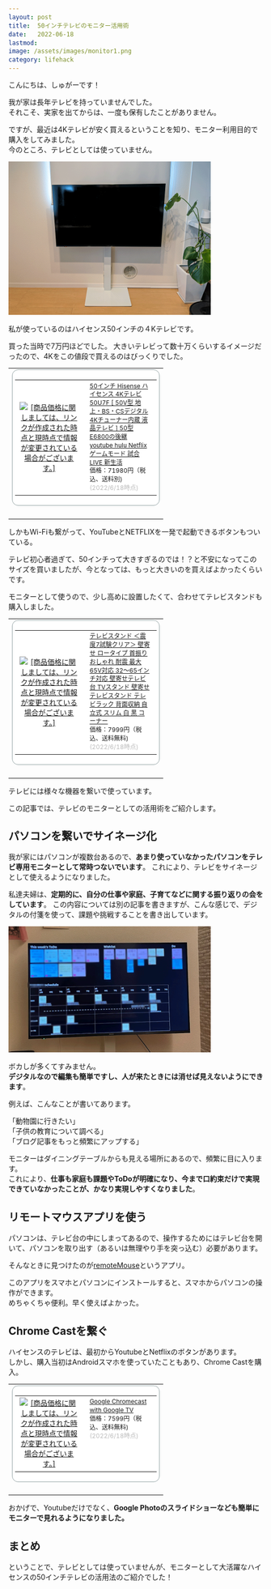 ```yaml
---
layout: post
title:  50インチテレビのモニター活用術
date:   2022-06-18
lastmod: 
image: /assets/images/monitor1.png
category: lifehack
---
```


こんにちは、しゅがーです！

我が家は長年テレビを持っていませんでした。<br>
それこそ、実家を出てからは、一度も保有したことがありません。

ですが、最近は4Kテレビが安く買えるということを知り、モニター利用目的で購入をしてみました。<br>
今のところ、テレビとしては使っていません。

<img src="/assets/images/monitor1.png" width="400" />

私が使っているのはハイセンス50インチの４Kテレビです。

買った当時で7万円ほどでした。
大きいテレビって数十万くらいするイメージだったので、4Kをこの値段で買えるのはびっくりでした。

<table border="0" cellpadding="0" cellspacing="0"><tr><td><div style="border:1px solid #95a5a6;border-radius:.75rem;background-color:#FFFFFF;width:280px;margin:0px;padding:5px;text-align:center;overflow:hidden;"><table><tr><td style="width:128px"><a href="https://hb.afl.rakuten.co.jp/ichiba/28ce6a51.392d675e.28ce6a52.407de178/?pc=https%3A%2F%2Fitem.rakuten.co.jp%2Fa-price%2F4580341984376%2F&link_type=picttext&ut=eyJwYWdlIjoiaXRlbSIsInR5cGUiOiJwaWN0dGV4dCIsInNpemUiOiIxMjh4MTI4IiwibmFtIjoxLCJuYW1wIjoicmlnaHQiLCJjb20iOjEsImNvbXAiOiJkb3duIiwicHJpY2UiOjEsImJvciI6MSwiY29sIjoxLCJiYnRuIjoxLCJwcm9kIjowLCJhbXAiOmZhbHNlfQ%3D%3D" target="_blank" rel="nofollow sponsored noopener" style="word-wrap:break-word;"  ><img src="https://hbb.afl.rakuten.co.jp/hgb/28ce6a51.392d675e.28ce6a52.407de178/?me_id=1243088&item_id=10811977&pc=https%3A%2F%2Fthumbnail.image.rakuten.co.jp%2F%400_mall%2Fa-price%2Fcabinet%2Forj%2F02%2F4580341984376.jpg%3F_ex%3D128x128&s=128x128&t=picttext" border="0" style="margin:2px" alt="[商品価格に関しましては、リンクが作成された時点と現時点で情報が変更されている場合がございます。]" title="[商品価格に関しましては、リンクが作成された時点と現時点で情報が変更されている場合がございます。]"></a></td><td style="vertical-align:top;width:136px;"><p style="font-size:12px;line-height:1.4em;text-align:left;margin:0px;padding:2px 6px;word-wrap:break-word"><a href="https://hb.afl.rakuten.co.jp/ichiba/28ce6a51.392d675e.28ce6a52.407de178/?pc=https%3A%2F%2Fitem.rakuten.co.jp%2Fa-price%2F4580341984376%2F&link_type=picttext&ut=eyJwYWdlIjoiaXRlbSIsInR5cGUiOiJwaWN0dGV4dCIsInNpemUiOiIxMjh4MTI4IiwibmFtIjoxLCJuYW1wIjoicmlnaHQiLCJjb20iOjEsImNvbXAiOiJkb3duIiwicHJpY2UiOjEsImJvciI6MSwiY29sIjoxLCJiYnRuIjoxLCJwcm9kIjowLCJhbXAiOmZhbHNlfQ%3D%3D" target="_blank" rel="nofollow sponsored noopener" style="word-wrap:break-word;"  >50インチ Hisense ハイセンス 4Kテレビ 50U7F [ 50V型 地上・BS・CSデジタル 4Kチューナー内蔵 液晶テレビ ] 50型 E6800の後継 youtube hulu Netflix ゲームモード 試合 LIVE 新生活</a><br><span >価格：71980円（税込、送料別)</span> <span style="color:#BBB">(2022/6/18時点)</span></p></td></tr></table></div><br><p style="color:#000000;font-size:12px;line-height:1.4em;margin:5px;word-wrap:break-word"></p></td></tr></table>


しかもWi-Fiも繋がって、YouTubeとNETFLIXを一発で起動できるボタンもついている。

テレビ初心者過ぎて、50インチって大きすぎるのでは！？と不安になってこのサイズを買いましたが、今となっては、もっと大きいのを買えばよかったくらいです。

モニターとして使うので、少し高めに設置したくて、合わせてテレビスタンドも購入しました。

<table border="0" cellpadding="0" cellspacing="0"><tr><td><div style="border:1px solid #95a5a6;border-radius:.75rem;background-color:#FFFFFF;width:280px;margin:0px;padding:5px;text-align:center;overflow:hidden;"><table><tr><td style="width:128px"><a href="https://hb.afl.rakuten.co.jp/ichiba/24ac5e54.de1e3bf6.24ac5e55.ee001b3f/?pc=https%3A%2F%2Fitem.rakuten.co.jp%2Ftansu%2F45400013%2F&link_type=picttext&ut=eyJwYWdlIjoiaXRlbSIsInR5cGUiOiJwaWN0dGV4dCIsInNpemUiOiIxMjh4MTI4IiwibmFtIjoxLCJuYW1wIjoicmlnaHQiLCJjb20iOjEsImNvbXAiOiJkb3duIiwicHJpY2UiOjEsImJvciI6MSwiY29sIjoxLCJiYnRuIjoxLCJwcm9kIjowLCJhbXAiOmZhbHNlfQ%3D%3D" target="_blank" rel="nofollow sponsored noopener" style="word-wrap:break-word;"  ><img src="https://hbb.afl.rakuten.co.jp/hgb/24ac5e54.de1e3bf6.24ac5e55.ee001b3f/?me_id=1199397&item_id=10048364&pc=https%3A%2F%2Fthumbnail.image.rakuten.co.jp%2F%400_mall%2Ftansu%2Fcabinet%2Fav7%2F45400013_10a.jpg%3F_ex%3D128x128&s=128x128&t=picttext" border="0" style="margin:2px" alt="[商品価格に関しましては、リンクが作成された時点と現時点で情報が変更されている場合がございます。]" title="[商品価格に関しましては、リンクが作成された時点と現時点で情報が変更されている場合がございます。]"></a></td><td style="vertical-align:top;width:136px;"><p style="font-size:12px;line-height:1.4em;text-align:left;margin:0px;padding:2px 6px;word-wrap:break-word"><a href="https://hb.afl.rakuten.co.jp/ichiba/24ac5e54.de1e3bf6.24ac5e55.ee001b3f/?pc=https%3A%2F%2Fitem.rakuten.co.jp%2Ftansu%2F45400013%2F&link_type=picttext&ut=eyJwYWdlIjoiaXRlbSIsInR5cGUiOiJwaWN0dGV4dCIsInNpemUiOiIxMjh4MTI4IiwibmFtIjoxLCJuYW1wIjoicmlnaHQiLCJjb20iOjEsImNvbXAiOiJkb3duIiwicHJpY2UiOjEsImJvciI6MSwiY29sIjoxLCJiYnRuIjoxLCJwcm9kIjowLCJhbXAiOmZhbHNlfQ%3D%3D" target="_blank" rel="nofollow sponsored noopener" style="word-wrap:break-word;"  >テレビスタンド ＜震度7試験クリア＞ 壁寄せ ロータイプ 首振り おしゃれ 耐震 最大65V対応 32〜65インチ対応 壁寄せテレビ台 TVスタンド 壁寄せテレビスタンド テレビラック 背面収納 自立式 スリム 白 黒 コーナー</a><br><span >価格：7999円（税込、送料無料)</span> <span style="color:#BBB">(2022/6/18時点)</span></p></td></tr></table></div><br><p style="color:#000000;font-size:12px;line-height:1.4em;margin:5px;word-wrap:break-word"></p></td></tr></table>

テレビには様々な機器を繋いで使っています。

この記事では、テレビのモニターとしての活用術をご紹介します。

## パソコンを繋いでサイネージ化

我が家にはパソコンが複数台あるので、<b>あまり使っていなかったパソコンをテレビ専用モニターとして常時つないでいます</b>。
これにより、テレビをサイネージとして使えるようになりました。

私達夫婦は、<b>定期的に、自分の仕事や家庭、子育てなどに関する振り返りの会をしています</b>。
この内容については別の記事を書きますが、こんな感じで、デジタルの付箋を使って、課題や挑戦することを書き出しています。

<img src="/assets/images/monitor2.png" width="400" />

ボカしが多くてすみません。<br>
<b>デジタルなので編集も簡単ですし、人が来たときには消せば見えないようにできます</b>。

例えば、こんなことが書いてあります。

「動物園に行きたい」<br>
「子供の教育について調べる」<br>
「ブログ記事をもっと頻繁にアップする」

モニターはダイニングテーブルからも見える場所にあるので、頻繁に目に入ります。<br>
これにより、<b>仕事も家庭も課題やToDoが明確になり、今まで口約束だけで実現できていなかったことが、かなり実現しやすくなりました</b>。

## リモートマウスアプリを使う
パソコンは、テレビ台の中にしまってあるので、操作するためにはテレビ台を開いて、パソコンを取り出す（あるいは無理やり手を突っ込む）必要があります。

そんなときに見つけたのが<a href="https://www.remotemouse.net/">remoteMouse</a>というアプリ。

このアプリをスマホとパソコンにインストールすると、スマホからパソコンの操作ができます。<br>
めちゃくちゃ便利。早く使えばよかった。

## Chrome Castを繋ぐ
ハイセンスのテレビは、最初からYoutubeとNetflixのボタンがあります。<br>
しかし、購入当初はAndroidスマホを使っていたこともあり、Chrome Castを購入。

<table border="0" cellpadding="0" cellspacing="0"><tr><td><div style="border:1px solid #95a5a6;border-radius:.75rem;background-color:#FFFFFF;width:280px;margin:0px;padding:5px;text-align:center;overflow:hidden;"><table><tr><td style="width:128px"><a href="https://hb.afl.rakuten.co.jp/ichiba/28cec89d.b7e99e51.28cec89e.2cab3cd1/?pc=https%3A%2F%2Fitem.rakuten.co.jp%2Fbook%2F16532355%2F&link_type=picttext&ut=eyJwYWdlIjoiaXRlbSIsInR5cGUiOiJwaWN0dGV4dCIsInNpemUiOiIxMjh4MTI4IiwibmFtIjoxLCJuYW1wIjoicmlnaHQiLCJjb20iOjEsImNvbXAiOiJkb3duIiwicHJpY2UiOjEsImJvciI6MSwiY29sIjoxLCJiYnRuIjoxLCJwcm9kIjowLCJhbXAiOmZhbHNlfQ%3D%3D" target="_blank" rel="nofollow sponsored noopener" style="word-wrap:break-word;"  ><img src="https://hbb.afl.rakuten.co.jp/hgb/28cec89d.b7e99e51.28cec89e.2cab3cd1/?me_id=1213310&item_id=20192650&pc=https%3A%2F%2Fthumbnail.image.rakuten.co.jp%2F%400_mall%2Fbook%2Fcabinet%2F7465%2F0193575007465.jpg%3F_ex%3D128x128&s=128x128&t=picttext" border="0" style="margin:2px" alt="[商品価格に関しましては、リンクが作成された時点と現時点で情報が変更されている場合がございます。]" title="[商品価格に関しましては、リンクが作成された時点と現時点で情報が変更されている場合がございます。]"></a></td><td style="vertical-align:top;width:136px;"><p style="font-size:12px;line-height:1.4em;text-align:left;margin:0px;padding:2px 6px;word-wrap:break-word"><a href="https://hb.afl.rakuten.co.jp/ichiba/28cec89d.b7e99e51.28cec89e.2cab3cd1/?pc=https%3A%2F%2Fitem.rakuten.co.jp%2Fbook%2F16532355%2F&link_type=picttext&ut=eyJwYWdlIjoiaXRlbSIsInR5cGUiOiJwaWN0dGV4dCIsInNpemUiOiIxMjh4MTI4IiwibmFtIjoxLCJuYW1wIjoicmlnaHQiLCJjb20iOjEsImNvbXAiOiJkb3duIiwicHJpY2UiOjEsImJvciI6MSwiY29sIjoxLCJiYnRuIjoxLCJwcm9kIjowLCJhbXAiOmZhbHNlfQ%3D%3D" target="_blank" rel="nofollow sponsored noopener" style="word-wrap:break-word;"  >Google Chromecast with Google TV</a><br><span >価格：7599円（税込、送料無料)</span> <span style="color:#BBB">(2022/6/18時点)</span></p></td></tr></table></div><br><p style="color:#000000;font-size:12px;line-height:1.4em;margin:5px;word-wrap:break-word"></p></td></tr></table>

おかげで、Youtubeだけでなく、<b>Google Photoのスライドショーなども簡単にモニターで見れるようになりました。</b>

## まとめ
ということで、テレビとしては使っていませんが、モニターとして大活躍なハイセンスの50インチテレビの活用法のご紹介でした！


<br>
<br>
<br>
